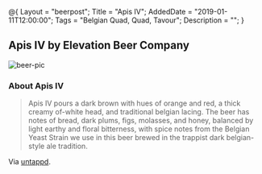 @{ 
 Layout = "beerpost"; 
 Title = "Apis IV"; 
 AddedDate = "2019-01-11T12:00:00"; 
 Tags = "Belgian Quad, Quad, Tavour"; 
 Description = ""; 
 } 
 

## Apis IV by Elevation Beer Company

![beer-pic]

### About Apis IV

> Apis IV pours a dark brown with hues of orange and red, a thick creamy of-white head, and traditional belgian lacing. The beer has notes of bread, dark plums, figs, molasses, and honey, balanced by light earthy and floral bitterness, with spice notes from the Belgian Yeast Strain we use in this beer brewed in the trappist dark belgian-style ale tradition.

Via [untappd][untappd-url].

[untappd-url]: <https://untappd.com/b/elevation-beer-company-apis-iv/451529>
[beer-pic]: https://jasonpowley.com/assets/img/2019-01-10-apis-iv.jpeg "Apis IV by Elevation Beer Company"
